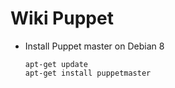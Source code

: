 # Wiki Puppet

 - Install Puppet master on Debian 8
	
	```
	apt-get update
	apt-get install puppetmaster
	```
